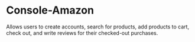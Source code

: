 
# Console-Amazon
 Allows users to create accounts, search for products, add products to cart, check out, and write reviews for their checked-out purchases. 
